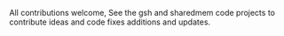 All contributions welcome, See the gsh and sharedmem code projects to contribute ideas and code fixes additions and updates. 
